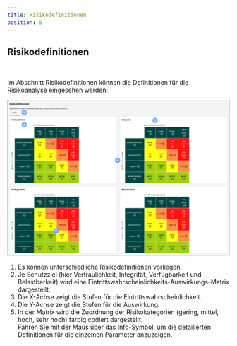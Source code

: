 ```yaml
---
title: Risikodefinitionen
position: 5
---
```


## Risikodefinitionen

<br>

Im Abschnitt Risikodefinitionen können die Definitionen für die Risikoanalyse eingesehen werden:

![Risikodefinition](media/veo_risk-definition.de.png)

1. Es können unterschiedliche Risikodefinitionen vorliegen.
1. Je Schutzziel (hier Vertraulichkeit, Integrität, Verfügbarkeit und Belastbarkeit) wird eine Eintrittswahrscheinlichkeits-Auswirkungs-Matrix dargestellt.
1. Die X-Achse zeigt die Stufen für die Eintrittswahrscheinlichkeit.
1. Die Y-Achse zeigt die Stufen für die Auswirkung.
1. In der Matrix wird die Zuordnung der Risikokategorien (gering, mittel, hoch, sehr hoch) farbig codiert dargestellt. <br>Fahren Sie mit der Maus über das Info-Symbol, um die detailierten Definitionen für die einzelnen Parameter anzuzeigen.

<br>
